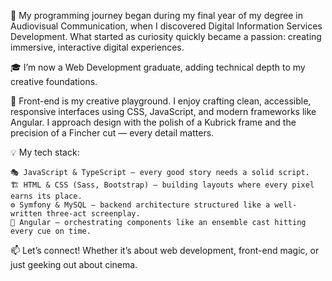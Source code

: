 🦿 My programming journey began during my final year of my degree in Audiovisual Communication, when I discovered Digital Information Services Development. What started as curiosity quickly became a passion: creating immersive, interactive digital experiences.

🎓 I’m now a Web Development graduate, adding technical depth to my creative foundations.

🎨 Front-end is my creative playground. I enjoy crafting clean, accessible, responsive interfaces using CSS, JavaScript, and modern frameworks like Angular. I approach design with the polish of a Kubrick frame and the precision of a Fincher cut — every detail matters.

💡 My tech stack:

    🎭 JavaScript & TypeScript — every good story needs a solid script.
    🏗️ HTML & CSS (Sass, Bootstrap) — building layouts where every pixel earns its place.
    ⚙️ Symfony & MySQL — backend architecture structured like a well-written three-act screenplay.
    🚀 Angular — orchestrating components like an ensemble cast hitting every cue on time.

📫 Let’s connect! Whether it’s about web development, front-end magic, or just geeking out about cinema.

<!---
jproven/jproven is a ✨ special ✨ repository because its `README.md` (this file) appears on your GitHub profile.
You can click the Preview link to take a look at your changes.
--->
